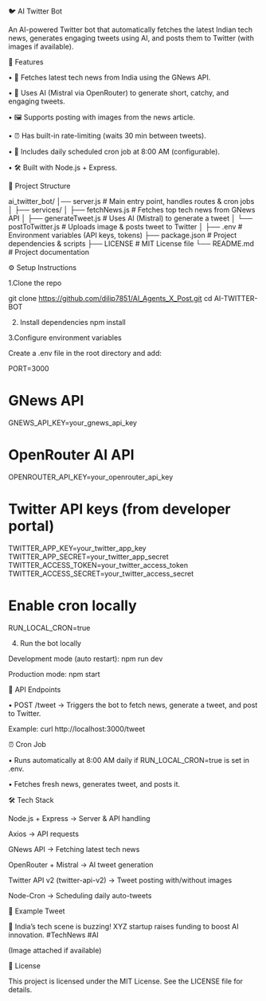 🐦 AI Twitter Bot

An AI-powered Twitter bot that automatically fetches the latest Indian tech news, generates engaging tweets using AI, and posts them to Twitter (with images if available).

🚀 Features

• 🔎 Fetches latest tech news from India using the GNews API.

• 🧠 Uses AI (Mistral via OpenRouter) to generate short, catchy, and engaging tweets.

• 🖼️ Supports posting with images from the news article.

• ⏰ Has built-in rate-limiting (waits 30 min between tweets).

• 📅 Includes daily scheduled cron job at 8:00 AM (configurable).

• 🛠️ Built with Node.js + Express.

📂 Project Structure

ai_twitter_bot/
│── server.js              # Main entry point, handles routes & cron jobs
│
├── services/
│   ├── fetchNews.js       # Fetches top tech news from GNews API
│   ├── generateTweet.js   # Uses AI (Mistral) to generate a tweet
│   └── postToTwitter.js   # Uploads image & posts tweet to Twitter
│
├── .env                   # Environment variables (API keys, tokens)
├── package.json           # Project dependencies & scripts
├── LICENSE                # MIT License file
└── README.md              # Project documentation

⚙️ Setup Instructions

1.Clone the repo

git clone https://github.com/dilip7851/AI_Agents_X_Post.git
cd AI-TWITTER-BOT

2. Install dependencies
 npm install

3.Configure environment variables

Create a .env file in the root directory and add:

PORT=3000

# GNews API
GNEWS_API_KEY=your_gnews_api_key

# OpenRouter AI API
OPENROUTER_API_KEY=your_openrouter_api_key

# Twitter API keys (from developer portal)
TWITTER_APP_KEY=your_twitter_app_key
TWITTER_APP_SECRET=your_twitter_app_secret
TWITTER_ACCESS_TOKEN=your_twitter_access_token
TWITTER_ACCESS_SECRET=your_twitter_access_secret

# Enable cron locally
RUN_LOCAL_CRON=true

4. Run the bot locally
   
Development mode (auto restart):
npm run dev

Production mode:
npm start

📡 API Endpoints

• POST /tweet → Triggers the bot to fetch news, generate a tweet, and post to Twitter.

Example:
curl http://localhost:3000/tweet

⏰ Cron Job

• Runs automatically at 8:00 AM daily if RUN_LOCAL_CRON=true is set in .env.

• Fetches fresh news, generates tweet, and posts it.

🛠️ Tech Stack

Node.js + Express → Server & API handling

Axios → API requests

GNews API → Fetching latest tech news

OpenRouter + Mistral → AI tweet generation

Twitter API v2 (twitter-api-v2) → Tweet posting with/without images

Node-Cron → Scheduling daily auto-tweets  


📌 Example Tweet

🚀 India’s tech scene is buzzing!
XYZ startup raises funding to boost AI innovation.
#TechNews #AI

(Image attached if available)


📜 License

This project is licensed under the MIT License. See the LICENSE file for details.









